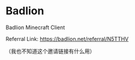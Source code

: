 # Badlion
Badlion Minecraft Client

Referral Link: <https://badlion.net/referral/N5TTHV>

（我也不知道这个邀请链接有什么用）
